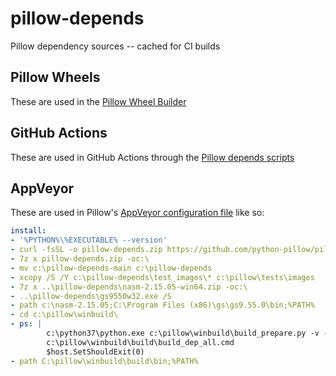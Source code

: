 pillow-depends
==============

Pillow dependency sources -- cached for CI builds

Pillow Wheels
-------------

These are used in the [Pillow Wheel Builder](https://github.com/python-pillow/pillow-wheels)

GitHub Actions
--------------

These are used in GitHub Actions through the [Pillow depends scripts](https://github.com/python-pillow/Pillow/tree/main/depends)

AppVeyor
--------

These are used in Pillow's [AppVeyor configuration file](https://github.com/python-pillow/Pillow/blob/main/.appveyor.yml#L21) like so:

```yaml
install:
- '%PYTHON%\%EXECUTABLE% --version'
- curl -fsSL -o pillow-depends.zip https://github.com/python-pillow/pillow-depends/archive/main.zip
- 7z x pillow-depends.zip -oc:\
- mv c:\pillow-depends-main c:\pillow-depends
- xcopy /S /Y c:\pillow-depends\test_images\* c:\pillow\tests\images
- 7z x ..\pillow-depends\nasm-2.15.05-win64.zip -oc:\
- ..\pillow-depends\gs9550w32.exe /S
- path c:\nasm-2.15.05;C:\Program Files (x86)\gs\gs9.55.0\bin;%PATH%
- cd c:\pillow\winbuild\
- ps: |
        c:\python37\python.exe c:\pillow\winbuild\build_prepare.py -v --depends=C:\pillow-depends\
        c:\pillow\winbuild\build\build_dep_all.cmd
        $host.SetShouldExit(0)
- path C:\pillow\winbuild\build\bin;%PATH%
```
